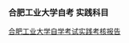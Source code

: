 ### 合肥工业大学自考 实践科目

[合肥工业大学自学考试实践考核报告](%E5%90%88%E8%82%A5%E5%B7%A5%E4%B8%9A%E5%A4%A7%E5%AD%A6%E8%87%AA%E5%AD%A6%E8%80%83%E8%AF%95%E5%AE%9E%E8%B7%B5%E8%80%83%E6%A0%B8%E6%8A%A5%E5%91%8A)